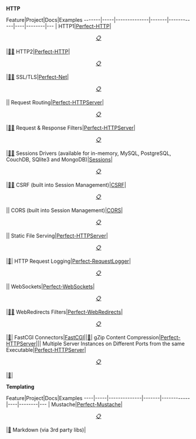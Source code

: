 **HTTP**

Feature|Project|Docs|Examples
-------|-----|--------------|-------|------------|----|--------|---
|
HTTP1|[Perfect-HTTP](https://github.com/PerfectlySoft/Perfect-HTTP)|<p align="center">[:clipboard:](https://www.perfect.org/docs/HTTPServer.html)</p>|[:paperclip:](https://github.com/PerfectlySoft/PerfectTemplate)[:paperclip:](https://github.com/PerfectExamples/Perfect-Cookie-Demo)
HTTP2|[Perfect-HTTP](https://github.com/PerfectlySoft/Perfect-HTTP)|<p align="center">[:clipboard:](https://www.perfect.org/docs/HTTPServer.html)</p>|[:paperclip:](https://github.com/PerfectlySoft/PerfectTemplate)[:paperclip:](https://github.com/PerfectExamples/Perfect-Cookie-Demo)
SSL/TLS|[Perfect-Net](https://github.com/PerfectlySoft/Perfect-Net)|<p align="center">[:clipboard:](https://www.perfect.org/docs/HTTPServer.html)</p>||
Request Routing|[Perfect-HTTPServer](https://github.com/PerfectlySoft/Perfect-HTTPServer)|<p align="center">[:clipboard:](https://www.perfect.org/docs/routing.html)</p>|[:paperclip:](https://github.com/PerfectlySoft/PerfectTemplate)[:paperclip:](https://github.com/PerfectExamples/Perfect-Cookie-Demo)
Request & Response Filters|[Perfect-HTTPServer](https://github.com/PerfectlySoft/Perfect-HTTPServer)|<p align="center">[:clipboard:](https://www.perfect.org/docs/filters.html)</p>|[:paperclip:](https://github.com/PerfectlySoft/PerfectTemplate)[:paperclip:](https://github.com/PerfectExamples/Perfect-Cookie-Demo)
Sessions Drivers (available for in-memory, MySQL, PostgreSQL, CouchDB, SQlite3 and MongoDB)|[Sessions](https://github.com/PerfectlySoft/Perfect-Session)|<p align="center">[:clipboard:](https://www.perfect.org/docs/sessions.html)</p>|[:paperclip:](https://github.com/PerfectExamples/Perfect-Session-Memory-Demo)[:paperclip:](https://github.com/PerfectExamples/Perfect-Session-MySQL-Demo)
CSRF (built into Session Management)|[CSRF](https://github.com/PerfectlySoft/Perfect-Session)|<p align="center">[:clipboard:](https://www.perfect.org/docs/csrf.html)</p>||
CORS (built into Session Management)|[CORS](https://github.com/PerfectlySoft/Perfect-Session)|<p align="center">[:clipboard:](https://www.perfect.org/docs/cors.html)</p>||
Static File Serving|[Perfect-HTTPServer](https://github.com/PerfectlySoft/Perfect-HTTPServer)|<p align="center">[:clipboard:](https://www.perfect.org/docs/staticFileContent.html)</p>|[:paperclip:](https://github.com/PerfectlySoft/PerfectTemplate)|
HTTP Request Logging|[Perfect-RequestLogger](https://github.com/PerfectlySoft/Perfect-RequestLogger)|<p align="center">[:clipboard:](https://www.perfect.org/docs/HTTPRequestLogging.html)</p>||
WebSockets|[Perfect-WebSockets](https://github.com/PerfectlySoft/Perfect-WebSockets)|<p align="center">[:clipboard:](https://www.perfect.org/docs/webSockets.html)</p>|[:paperclip:](https://github.com/PerfectExamples/Perfect-WebSocketsServer)[:paperclip:](https://github.com/PerfectExamples/Perfect-Chat-Demo)
WebRedirects Filters|[Perfect-WebRedirects](https://github.com/PerfectlySoft/Perfect-WebRedirects)|<p align="center">[:clipboard:](https://github.com/PerfectlySoft/Perfect-WebRedirects)</p>|[:paperclip:](https://github.com/PerfectExamples/Perfect-WebRedirects-Demo)|
FastCGI Connectors|[FastCGI](https://github.com/PerfectlySoft/Perfect-FastCGI)||[:paperclip:](https://github.com/PerfectlySoft/PerfectTemplateFCGI)|
gZip Content Compression|[Perfect-HTTPServer](https://github.com/PerfectlySoft/Perfect-HTTPServer)|||
Multiple Server Instances on Different Ports from the same Executable|[Perfect-HTTPServer](https://github.com/PerfectlySoft/Perfect-HTTPServer)|<p align="center">[:clipboard:](https://www.perfect.org/docs/HTTPServer.html)</p>|[:paperclip:](https://github.com/PerfectExamples/Multiple-Server-Instances-Demo)|

**Templating**

Feature|Project|Docs|Examples
----|-----|--------------|-------|------------|----|--------|---
|
Mustache|[Perfect-Mustache](https://github.com/PerfectlySoft/Perfect-Mustache)|<p align="center">[:clipboard:](https://www.perfect.org/docs/mustache.html)</p>|[:paperclip:](https://github.com/PerfectExamples/Perfect-Blog-Mustache)
Markdown (via 3rd party libs)|

